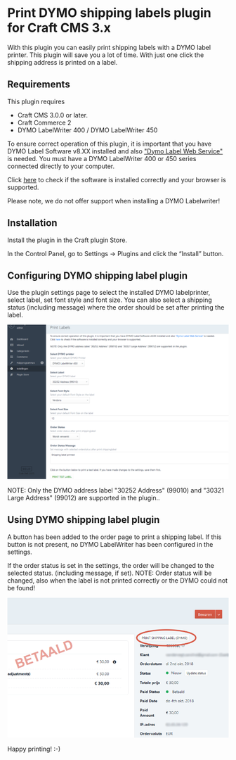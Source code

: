 # Print DYMO shipping labels plugin for Craft CMS 3.x

With this plugin you can easily print shipping labels with a DYMO label printer. This plugin will save you a lot of time. With just one click the shipping address is printed on a label.

## Requirements
This plugin requires 
- Craft CMS 3.0.0 or later.
- Craft Commerce 2
- DYMO LabelWriter 400 / DYMO LabelWriter 450

To ensure correct operation of this plugin, it is important that you have DYMO Label Software v8.XX installed and also ["Dymo Label Web Service"](http://www.dymo.com/en-US/online-support/dymo-user-guides) is needed. 
You must have a DYMO LabelWriter 400 or 450 series connected directly to your computer.

Click [here](http://labelwriter.com/software/dls/sdk/samples/js/CheckEnvironment/CheckEnvironment.html) to check if the software is installed correctly and your browser is supported.  

Please note, we do not offer support when installing a DYMO Labelwriter!

## Installation

Install the plugin in the Craft plugin Store.

In the Control Panel, go to Settings → Plugins and click the “Install” button.

## Configuring DYMO shipping label plugin

Use the plugin settings page to select the installed DYMO labelprinter, select label, set font style and font size.
You can also select a shipping status (including message) where the order should be set after printing the label.

![Screenvid](resources/screenshot_settings_051018.png)

NOTE: Only the DYMO address label "30252 Address" (99010) and "30321 Large Address" (99012) are supported in the plugin..

## Using DYMO shipping label plugin

A button has been added to the order page to print a shipping label. If this button is not present, no DYMO LabelWriter has been configured in the settings.

If the order status is set in the settings, the order will be changed to the selected status. (including message, if set).
NOTE: Order status will be changed, also when the label is not printed correctly or the DYMO could not be found!


![Screenvid](resources/screenshot_order.png)

Happy printing! :-)

